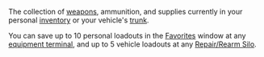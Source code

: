The collection of [weapons](../weapons/Weapons_Index.md), ammunition, and
supplies currently in your personal [inventory](Inventory.md) or your vehicle's
[trunk](Trunk.md).

You can save up to 10 personal loadouts in the [Favorites](../etc/Favorites.md)
window at any [equipment terminal](../items/Equipment_Terminal.md), and up to 5
vehicle loadouts at any [Repair/Rearm Silo](../items/Repair_Rearm_Silo.md).

<!--[Category:Terminology](Category:Terminology.md)-->
